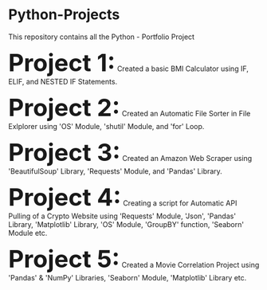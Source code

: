 # Python-Projects
This repository contains all the Python  - Portfolio Project

<font size=7><b> Project 1:</b></font> Created a basic BMI Calculator using IF, ELIF, and NESTED IF Statements.</font>

<font size=7><b> Project 2:</b></font> Created an Automatic File Sorter in File Exlplorer using 'OS' Module, 'shutil' Module, and 'for' Loop.</font>

<font size=7><b> Project 3:</b></font> Created an Amazon Web Scraper using 'BeautifulSoup' Library, 'Requests' Module, and 'Pandas' Library.</font>

<font size=7><b> Project 4:</b></font> Creating a script for Automatic API Pulling of a Crypto Website using 'Requests' Module, 'Json', 'Pandas' Library, 'Matplotlib' Library, 'OS' Module, 'GroupBY' function, 'Seaborn' Module etc.</font>

<font size=7><b> Project 5:</b></font> Created a Movie Correlation Project using 'Pandas' & 'NumPy' Libraries, 'Seaborn' Module, 'Matplotlib' Library etc.</font>



